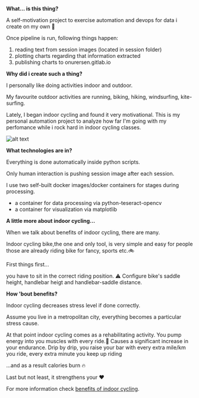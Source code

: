 **What... is this thing?**

A self-motivation project to exercise automation and devops for data i create on my own :construction_worker:

Once pipeline is run, following things happen:

1. reading text from session images (located in session folder)
1. plotting charts regarding that information extracted  
1. publishing charts to onurersen.gitlab.io

**Why did i create such a thing?**

I personally like doing activities indoor and outdoor.

My favourite outdoor activities are running, biking, hiking, windsurfing, kite-surfing.

Lately, I began indoor cycling and found it very motivational.
This is my personal automation project to analyze how far I'm going with my perfomance while i rock hard in indoor cycling classes.

![alt text](https://onurersen.gitlab.io/img/indoor-cycling-automation/charts/calories_burnt_in_session.png)

**What technologies are in?**

Everything is done automatically inside python scripts.

Only human interaction is pushing session image after each session.

I use two self-built docker images/docker containers for stages during processing.
* a container for data processing via python-teseract-opencv 
* a container for visualization via matplotlib

**A little more about indoor cycling...**

When we talk about benefits of indoor cycling, there are many.

Indoor cycling bike,the one and only tool, is very simple and easy for people those are already riding bike for fancy, sports etc.:bike:

First things first...

you have to sit in the correct riding position. :warning:
Configure bike's saddle height, handlebar heigt and handlebar-saddle distance.

**How 'bout benefits?**

Indoor cycling decreases stress level if done correctly. 

Assume you live in a metropolitan city, everything becomes a particular stress cause.

At that point indoor cycling comes as a rehabilitating activity.
You pump energy into you muscles with every ride.:muscle:
Causes a significant increase in your endurance. Drip by drip, you raise your bar with every extra mile/km you ride, every extra minute you keep up 
riding

...and as a result calories burn :fire:

Last but not least, it strengthens your :heart:

For more information check [benefits of indoor cycling](https://www.lifespanfitness.com/uk/fitness/resources/articles/benefits-of-indoor-cycling).
